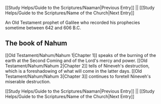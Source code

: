 [[Study Helps/Guide to the Scriptures/Naaman|Previous Entry]]  ||  [[Study Helps/Guide to the Scriptures/Name of the Church|Next Entry]]

 An Old Testament prophet of Galilee who recorded his prophecies sometime between 642 and 606 B.C.

## The book of Nahum

 [[Old Testament/Nahum/Nahum 1|Chapter 1]] speaks of the burning of the earth at the Second Coming and of the Lord's mercy and power. [[Old Testament/Nahum/Nahum 2|Chapter 2]] tells of Nineveh's destruction, which is a foreshadowing of what will come in the latter days. [[Old Testament/Nahum/Nahum 3|Chapter 3]] continues to foretell Nineveh's miserable destruction.

[[Study Helps/Guide to the Scriptures/Naaman|Previous Entry]]  ||  [[Study Helps/Guide to the Scriptures/Name of the Church|Next Entry]]